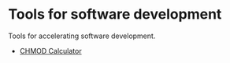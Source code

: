 # Tools for software development

Tools for accelerating software development.

* [CHMOD Calculator](https://amboulouma.github.io/development-tools/chmod_calculator.html)